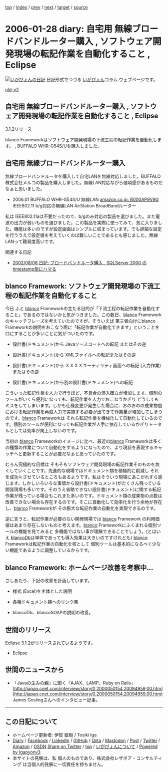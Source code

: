 [top](../index.html) 
 / [index](index.html) 
 / [prev](ig060127.html) 
 / [next](ig060129.html) 
 / [target](https://www.igapyon.jp/igapyon/diary/2006/ig060128.html) 
 / [source](https://github.com/igapyon/diary/blob/master/2006/ig060128.src.md) 

2006-01-28 diary: 自宅用 無線ブロードバンドルーター購入 , ソフトウェア開発現場の転記作業を自動化すること , Eclipse
=====================================================================================================
[![いがぴょんの日記](https://www.igapyon.jp/igapyon/diary/images/iga202308_256.jpg "いがぴょん")](https://www.igapyon.jp/igapyon/diary/memo/memoigapyon.html) 日記形式でつづる [いがぴょん](https://www.igapyon.jp/igapyon/diary/memo/memoigapyon.html)コラム ウェブページです。

[old-v2](ig060128-orig.html)

## 自宅用 無線ブロードバンドルーター購入 , ソフトウェア開発現場の転記作業を自動化すること , Eclipse
3.1.2リリース

blanco Frameworkはソフトウェア開発現場の下流工程の転記作業を自動化します。 , BUFFALO WHR-G54S/Uを購入しました。


## 自宅用 無線ブロードバンドルーター購入

無線ブロードバンドルータを購入して自宅LANを無線対応しました。BUFFALO 株式会社メルコの製品を購入しました。無線LAN対応ながら値頃感があるものだなぁと思いました。

* 2006.01 BUFFALO WHR-G54S/U 無線LAN
  [amazon.co.jp: B000AP9V9G](http://www.amazon.co.jp/exec/obidos/ASIN/B000AP9V9G/igapyondiary-22)
  IEEE802.11 b/g対応の無線LAN AirStation BroadBandルーター

私は IEEE802.11aは不要だったので、b/gのみ対応の製品を選びました。また電波の出力が弱いものを選びました。この製品を実際に使ってみて、気に入りました。機能は多いのですが設定画面はシンプルに収まっています。でも詳細な設定を行ううえで設定値を考えていくのは難しいことであるとも感じました。無線LANって難易度高いです。

関連する日記

* [2002/08/08 日記: ブロードバンドルータ購入 , SQLServer 2000 の timestamp型にハマる](../2002/ig020808.html)

## blanco Framework: ソフトウェア開発現場の下流工程の転記作業を自動化すること

今日 ふと [blanco](https://www.igapyon.jp/blanco/blanco.ja.html) Frameworkの主たる目的が「下流工程の転記作業を自動化すること」であるのではないかと気がつきました。この数日、[blanco](https://www.igapyon.jp/blanco/blanco.ja.html)
Frameworkのキャッチフレーズを考えていたのですが、そういえば 第三者向けにblanco Frameworkの説明をおこなう際に「転記作業が自動化できます」ということを口にすることが多いことに気がついたのです。

* 設計書(ドキュメント)から Javaソースコードへの転記
  またはその逆
  
* 設計書(ドキュメント)から XMLファイルへの転記またはその逆
  
* 設計書(ドキュメント)から ＸＸＸＸユーティリティ画面への転記 (入力作業)またはその逆
  
* 設計書(ドキュメント)から別の設計書(ドキュメント)への転記

こういった転記作業を人力で行うほど、不具合の混入確立が増加します。個別のツールがいくら便利になっても、転記作業を人力でおこなうかぎり どうしてもミスをしてしまいます。しかも仕様変更が発生した場合に、おのおのの成果物間における転記作業を再度人力で実施する必要が出てきて作業量が増加してしまうのです。[blanco](https://www.igapyon.jp/blanco/blanco.ja.html)
Frameworkは それら転記作業を機械化して自動化しているのです。個別のツールが便利になっても転記作業が人手に依存しているかぎりトータルとしては効率が向上しないのです。

当初の [blanco](https://www.igapyon.jp/blanco/blanco.ja.html) Frameworkのイメージに比べ、最近の[blanco](https://www.igapyon.jp/blanco/blanco.ja.html) Frameworkは多くの種類の作業について自動化をするようになったので、より現状を表現するキャッチへと更新することが必要だなぁと思っていたのです。

むろん究極的な目標は そもそもソフトウェア開発現場の転記作業そのものを無くしていくことです。先進的な現場ではドキュメント類を積極的に削減し それを成功ｋさせているところもあるようです。私はそういう現場にあこがれすら感じます。しかしいろいろな事情から設計書(ドキュメント)がたくさん残っている開発現場も多いです。そのうえ省略できない設計書(ドキュメント)に関する転記作業が残っている場合もこれまた多いのです。ドキュメント類の成果物の点数は改善できない場合も存在するのです。そこに自動化して効率化を行う余地が存在し、[blanco](https://www.igapyon.jp/blanco/blanco.ja.html)
Frameworkが その膨大な転記作業の自動化を実現できるのです。

逆に言うと、転記作業が必要のない開発現場では [blanco](https://www.igapyon.jp/blanco/blanco.ja.html) Framework の利用価値はあまり存在しないものと考えます。[blanco](https://www.igapyon.jp/blanco/blanco.ja.html)
Frameworkにふくまれる個別ツールの機能を見てみると 多機能ではない事が理解できることでしょう。(とはいえ [blancoDb](https://www.igapyon.jp/blanco/blancodb.html)は単体であっても導入効果は大きいのですけれども) [blanco](https://www.igapyon.jp/blanco/blanco.ja.html)
Frameworkは転記作業の自動化を核として 個別ツールは基本的になるべく少ない機能であるように調整しているからです。

## blanco Framework: ホームページ改善を考察中…

さしあたり、下記の改善を計画しています。

* 様式 (Excel)を主体とした説明
  
* 各種ドキュメント類へのリンク集
  
* blancoDb、blancoSOAPの説明の改善。

## 世間のリリース

Eclipse 3.1.2がリリースされているようです。

* [Eclipse](https://www.igapyon.jp/igapyon/diary/keyword/eclipse.html)

## 世間のニュースから

* 「Javaの生みの親」に聞く「AJAX、LAMP、Ruby on Rails」
  [http://japan.cnet.com/interview/story/0,2000050154,20094959,00.htm](http://japan.cnet.com/interview/story/0,2000050154,20094959,00.htm)
  James Goslingさんへのインタビュー記事。


----------------------------------------------------------------------------------------------------

## この日記について

* ホームページ更新者: 伊賀 敏樹 / Tosiki Iga
* [Diary](https://www.igapyon.jp/igapyon/diary/) / [Facebook](https://www.facebook.com/igapyon) / [LinkedIn](https://www.linkedin.com/in/toshikiiga) / [GitHub](https://github.com/igapyon) / [Qiita](https://qiita.com/igapyon) / [Mastodon](https://social.vivaldi.net/@igapyon) / [Post](https://post.news/igapyon) / [Twitter](https://twitter.com/ToshikiIga) / [Amazon](https://www.amazon.co.jp/%E4%BC%8A%E8%B3%80-%E6%95%8F%E6%A8%B9/e/B004LTQWCQ) / [OSDN](https://ja.osdn.net/users/iga/)
[Share on Twitter](https://twitter.com/intent/tweet?hashtags=igapyon%2Cdiary%2C%E3%81%84%E3%81%8C%E3%81%B4%E3%82%87%E3%82%93&text=%E8%87%AA%E5%AE%85%E7%94%A8+%E7%84%A1%E7%B7%9A%E3%83%96%E3%83%AD%E3%83%BC%E3%83%89%E3%83%90%E3%83%B3%E3%83%89%E3%83%AB%E3%83%BC%E3%82%BF%E3%83%BC%E8%B3%BC%E5%85%A5+%2C+%E3%82%BD%E3%83%95%E3%83%88%E3%82%A6%E3%82%A7%E3%82%A2%E9%96%8B%E7%99%BA%E7%8F%BE%E5%A0%B4%E3%81%AE%E8%BB%A2%E8%A8%98%E4%BD%9C%E6%A5%AD%E3%82%92%E8%87%AA%E5%8B%95%E5%8C%96%E3%81%99%E3%82%8B%E3%81%93%E3%81%A8+%2C+Eclipse&url=https%3A%2F%2Fwww.igapyon.jp%2Figapyon%2Fdiary%2F2006%2Fig060128.html) / [top](../index.html) / [いがぴょんについて](https://www.igapyon.jp/igapyon/diary/memo/memoigapyon.html) / [Powered by Igapyonv3](https://github.com/igapyon/igapyonv3)
* 本サイトの見解は、私 個人のものであり、株式会社レザボア・コンサルティング は当個人的見解に一切責任を持ちません。 
